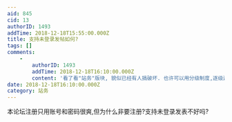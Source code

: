 ```yaml
---
aid: 845
cid: 13
authorID: 1493
addTime: 2018-12-18T15:55:00.000Z
title: 支持未登录发帖如何?
tags: []
comments:
    -
        authorID: 1493
        addTime: 2018-12-18T16:10:00.000Z
        content: '看了看"站务"版块, 貌似已经有人搞破坏. 也许可以用分级制度,逐级过滤真正的用户到特定区域.'
date: 2018-12-18T16:10:00.000Z
category: 站务
---
```


本论坛注册只用账号和密码很爽,但为什么非要注册?支持未登录发表不好吗?
